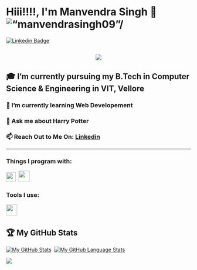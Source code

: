 # Hiii!!!!, I'm Manvendra Singh 👋 <img src="https://komarev.com/ghpvc/?username=ManvendraSingh&label=Profile Views&color=blue&style=flat" alt=“manvendrasingh09”/>  

[![Linkedin Badge](https://img.shields.io/badge/LinkedIn-Manvendra%20Singh-blue)](www.linkedin.com/in/manvendrasingh09)

<h2 align="center">
  <img src="https://readme-typing-svg.herokuapp.com?font=Hubot+Sans&weight=600&size=30&pause=500&color=0F95E8&center=true&width=435&lines=Success+Depends+On+Second+Letter!">
</h2>


## :mortar_board: I’m currently pursuing my B.Tech in Computer Science & Engineering in VIT, Vellore
### 🌱 I’m currently learning Web Developement
### 💬 Ask me about Harry Potter
### 📫 Reach Out to Me On: [Linkedin](www.linkedin.com/in/manvendrasingh09)
-----------------------------

### Things I program with: 
<span><img src="https://upload.wikimedia.org/wikipedia/commons/thumb/1/18/ISO_C%2B%2B_Logo.svg/1822px-ISO_C%2B%2B_Logo.svg.png" width="26px"></span>&nbsp;
<span><img src="https://cdn.icon-icons.com/icons2/2415/PNG/512/java_original_wordmark_logo_icon_146459.png" width="30px"></span>&nbsp;

### Tools I use:
<span><img src="https://cdn.jsdelivr.net/gh/devicons/devicon@latest/icons/vscode/vscode-original.svg" width="30px"></span>&nbsp;

## 🏆 My GitHub Stats
[![My GitHub Stats](https://github-readme-stats.vercel.app/api/?username=manvendrasingh09&count_private=true&theme=ocean-gradient&showicons=true)]()&nbsp;
[![My GitHub Language Stats](https://github-readme-stats.vercel.app/api/top-langs/?username=manvendrasingh09&langs_count=5&theme=ocean-gradient)]()
<p><img align="center" src="https://github-readme-streak-stats.herokuapp.com?user=manvendrasingh09&theme=ocean-gradient" /> </p>
